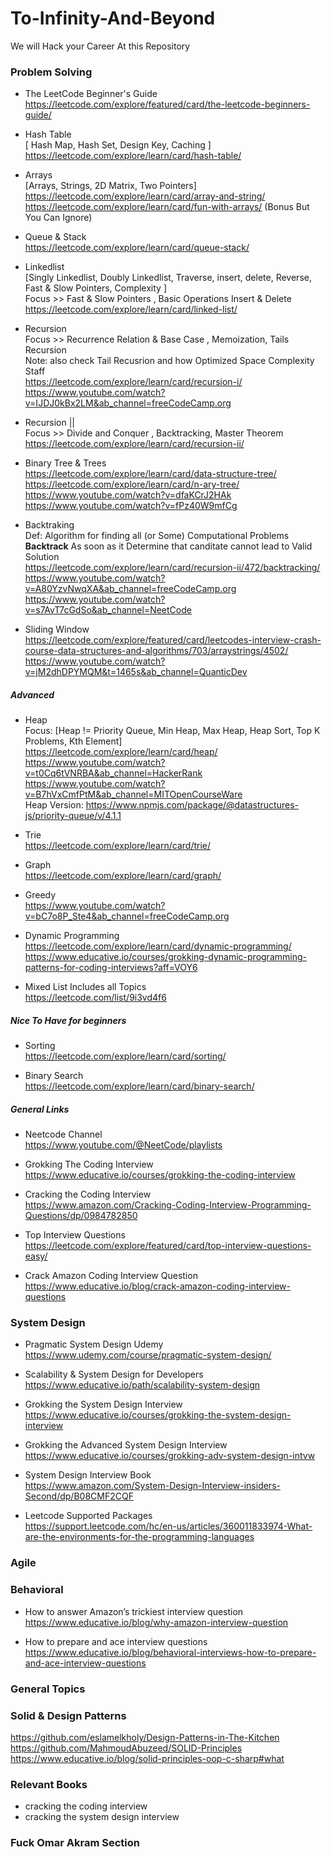 # To-Infinity-And-Beyond
We will Hack your Career At this Repository

### Problem Solving
- The LeetCode Beginner's Guide <br />
https://leetcode.com/explore/featured/card/the-leetcode-beginners-guide/

- Hash Table <br />
[ Hash Map, Hash Set, Design Key, Caching ] <br/>
https://leetcode.com/explore/learn/card/hash-table/

- Arrays <br />
[Arrays, Strings, 2D Matrix, Two Pointers] <br/>
https://leetcode.com/explore/learn/card/array-and-string/ <br/>
https://leetcode.com/explore/learn/card/fun-with-arrays/ (Bonus But You Can Ignore) <br/>

- Queue & Stack <br/>
https://leetcode.com/explore/learn/card/queue-stack/

- Linkedlist <br />
[Singly Linkedlist, Doubly Linkedlist, Traverse, insert, delete, Reverse, Fast & Slow Pointers, Complexity ] <br/>
Focus >> Fast & Slow Pointers , Basic Operations Insert & Delete  <br/>
https://leetcode.com/explore/learn/card/linked-list/

- Recursion <br />
Focus >> Recurrence Relation & Base Case , Memoization, Tails Recursion <br/>
Note: also check Tail Recusrion and how Optimized Space Complexity Staff <br/>
https://leetcode.com/explore/learn/card/recursion-i/ <br />
https://www.youtube.com/watch?v=IJDJ0kBx2LM&ab_channel=freeCodeCamp.org

- Recursion || <br />
Focus >> Divide and Conquer , Backtracking, Master Theorem <br/>
https://leetcode.com/explore/learn/card/recursion-ii/ <br />

- Binary Tree & Trees <br />
https://leetcode.com/explore/learn/card/data-structure-tree/ <br />
https://leetcode.com/explore/learn/card/n-ary-tree/ <br />
https://www.youtube.com/watch?v=dfaKCrJ2HAk <br />
https://www.youtube.com/watch?v=fPz40W9mfCg <br />


- Backtraking <br />
Def: Algorithm for finding all (or Some) Computational Problems **Backtrack** As soon as it Determine that canditate cannot lead to Valid Solution <br>
https://leetcode.com/explore/learn/card/recursion-ii/472/backtracking/  <br />
https://www.youtube.com/watch?v=A80YzvNwqXA&ab_channel=freeCodeCamp.org <br />
https://www.youtube.com/watch?v=s7AvT7cGdSo&ab_channel=NeetCode <br />

- Sliding Window <br />
https://leetcode.com/explore/featured/card/leetcodes-interview-crash-course-data-structures-and-algorithms/703/arraystrings/4502/ <br />
https://www.youtube.com/watch?v=jM2dhDPYMQM&t=1465s&ab_channel=QuanticDev <br />

##### Advanced
- Heap <br />
Focus: [Heap != Priority Queue, Min Heap, Max Heap, Heap Sort, Top K Problems, Kth Element] <br/>
https://leetcode.com/explore/learn/card/heap/ <br />
https://www.youtube.com/watch?v=t0Cq6tVNRBA&ab_channel=HackerRank <br />
https://www.youtube.com/watch?v=B7hVxCmfPtM&ab_channel=MITOpenCourseWare <br/>
Heap Version: https://www.npmjs.com/package/@datastructures-js/priority-queue/v/4.1.1 <br/>

- Trie <br />
https://leetcode.com/explore/learn/card/trie/ <br />

- Graph <br />
https://leetcode.com/explore/learn/card/graph/

- Greedy <br />
https://www.youtube.com/watch?v=bC7o8P_Ste4&ab_channel=freeCodeCamp.org
- Dynamic Programming <br />
https://leetcode.com/explore/learn/card/dynamic-programming/ <br />
https://www.educative.io/courses/grokking-dynamic-programming-patterns-for-coding-interviews?aff=VOY6

- Mixed List Includes all Topics <br/>
https://leetcode.com/list/9i3vd4f6

##### Nice To Have for beginners
- Sorting <br />
https://leetcode.com/explore/learn/card/sorting/ 

- Binary Search <br />
https://leetcode.com/explore/learn/card/binary-search/

##### General Links
- Neetcode Channel <br/>
https://www.youtube.com/@NeetCode/playlists <br/>

- Grokking The Coding Interview <br />
https://www.educative.io/courses/grokking-the-coding-interview

- Cracking the Coding Interview <br />
https://www.amazon.com/Cracking-Coding-Interview-Programming-Questions/dp/0984782850

- Top Interview Questions <br />
https://leetcode.com/explore/featured/card/top-interview-questions-easy/

- Crack Amazon Coding Interview Question
https://www.educative.io/blog/crack-amazon-coding-interview-questions


### System Design
- Pragmatic System Design Udemy <br />
https://www.udemy.com/course/pragmatic-system-design/

- Scalability & System Design for Developers <br />
https://www.educative.io/path/scalability-system-design

- Grokking the System Design Interview <br />
https://www.educative.io/courses/grokking-the-system-design-interview

- Grokking the Advanced System Design Interview <br />
https://www.educative.io/courses/grokking-adv-system-design-intvw

- System Design Interview Book <br />
https://www.amazon.com/System-Design-Interview-insiders-Second/dp/B08CMF2CQF

- Leetcode Supported Packages <br/>
https://support.leetcode.com/hc/en-us/articles/360011833974-What-are-the-environments-for-the-programming-languages


### Agile

### Behavioral
- How to answer Amazon’s trickiest interview question <br />
https://www.educative.io/blog/why-amazon-interview-question

- How to prepare and ace interview questions  <br />
https://www.educative.io/blog/behavioral-interviews-how-to-prepare-and-ace-interview-questions

### General Topics

### Solid & Design Patterns
https://github.com/eslamelkholy/Design-Patterns-in-The-Kitchen <br />
https://github.com/MahmoudAbuzeed/SOLID-Principles  <br />
https://www.educative.io/blog/solid-principles-oop-c-sharp#what

### Relevant Books
* cracking the coding interview
* cracking the system design interview

### Fuck Omar Akram Section
